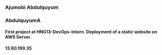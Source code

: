 ### Ajumobi Abdulquyum
### AbdulquyumA
#### First project at HNG13-DevOps-Intern. Deployment of a static website on AWS Server.
#### 13.60.199.35
